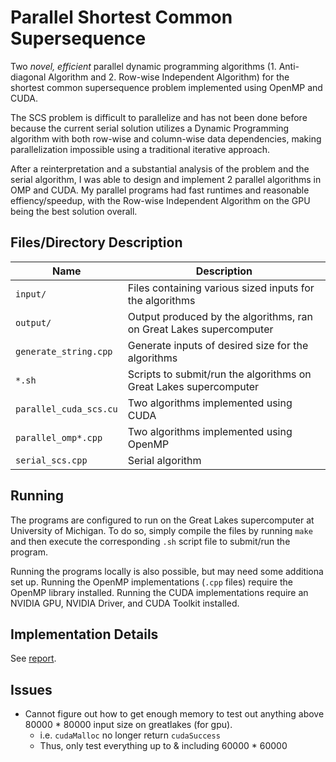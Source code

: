 # Parallel Shortest Common Supersequence

Two *novel, efficient* parallel dynamic programming algorithms (1. Anti-diagonal Algorithm and 2. Row-wise Independent Algorithm) for the shortest common supersequence problem implemented using OpenMP and CUDA.

The SCS problem is difficult to parallelize and has not been done before because the current serial solution utilizes a Dynamic Programming algorithm with both row-wise and column-wise data dependencies, making parallelization impossible using a traditional iterative approach.

After a reinterpretation and a substantial analysis of the problem and the serial algorithm, I was able to design and implement 2 parallel algorithms in OMP and CUDA. My parallel programs had fast runtimes and reasonable effiency/speedup, with the Row-wise Independent Algorithm on the GPU being the best solution overall.

## Files/Directory Description

| Name    | Description |
| -------- | ------- |
| `input/`  | Files containing various sized inputs for the algorithms |
| `output/` | Output produced by the algorithms, ran on Great Lakes supercomputer |
| `generate_string.cpp`    | Generate inputs of desired size for the algorithms |
| `*.sh` | Scripts to submit/run the algorithms on Great Lakes supercomputer |
| `parallel_cuda_scs.cu` | Two algorithms implemented using CUDA |
| `parallel_omp*.cpp` | Two algorithms implemented using OpenMP |
| `serial_scs.cpp` | Serial algorithm |

## Running

The programs are configured to run on the Great Lakes supercomputer at University of Michigan. To do so, simply compile the files by running `make` and then execute the corresponding `.sh` script file to submit/run the program.

Running the programs locally is also possible, but may need some additiona set up. Running the OpenMP implementations (`.cpp` files) require the OpenMP library installed. Running the CUDA implementations require an NVIDIA GPU, NVIDIA Driver, and CUDA Toolkit installed.

## Implementation Details

See [report](report.pdf).

## Issues
- Cannot figure out how to get enough memory to test out anything above 80000 * 80000 input size on greatlakes (for gpu).
    - i.e. `cudaMalloc` no longer return `cudaSuccess`
    - Thus, only test everything up to & including 60000 * 60000
